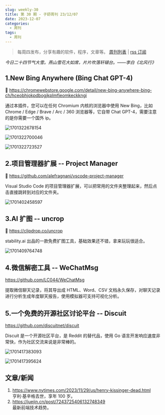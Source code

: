 ```yaml
---
slug: weekly-30
title: 第 30 期 - 子舒周刊 23/12/07
date: 2023-12-07
categories:
  - 周刊
tags:
  - 周刊
---
```


> 每周四发布，分享有趣的软件，程序，文章等。 [周刊列表](/categories/周刊/) | [rss 订阅](/categories/周刊/index.xml)


*今日二十四节气大雪。燕山雪花大如席，片片吹落轩辕台。——李白《北风行》*

## 1.New Bing Anywhere (Bing Chat GPT-4)

🔗 https://chromewebstore.google.com/detail/new-bing-anywhere-bing-ch/hceobhjokpdbogjkplmfjeomkeckkngi

通过本插件，您可以在任何 Chromium 内核的浏览器中使用 New Bing，比如 Chrome / Edge / Brave / Arc / 360 浏览器等，它自带 Chat GPT-4，需要注意的是你需要一个国外 ip。

![1701322678154](https://imgurl.zishu.me/2023/1701322678154.webp)

![1701322700046](https://imgurl.zishu.me/2023/1701322700046.webp)

![1701322723527](https://imgurl.zishu.me/2023/1701322723527.webp)

## 2.项目管理器扩展 -- Project Manager

🔗 https://github.com/alefragnani/vscode-project-manager

Visual Studio Code 的项目管理器扩展，可以把常用的文件夹整理起来，然后点击直接跳转到对应的文件夹。

![1701402458597](https://imgurl.zishu.me/2023/1701402458597.webp)

## 3.AI 扩图 -- uncrop

🔗 https://clipdrop.co/uncrop

stability.ai 出品的一款免费扩图工具，基础效果还不错，拿来玩玩很适合。

![1701409764748](https://imgurl.zishu.me/2023/1701409764748.webp)

## 4.微信解密工具 -- WeChatMsg

https://github.com/LC044/WeChatMsg

提取微信聊天记录，将其导出成 HTML、Word、CSV 文档永久保存，对聊天记录进行分析生成年度聊天报告，使用模拟器可支持可视化分析。

## 5.一个免费的开源社区讨论平台 -- Discuit

https://github.com/discuitnet/discuit

Discuit 是一个开源社区平台，是 Reddit 的替代品，使用 Go 语言开发响应速度非常快，作为社区交流来说是非常棒的。

![1701417383093](https://imgurl.zishu.me/2023/1701417383093.webp)

![1701417395624](https://imgurl.zishu.me/2023/1701417395624.webp)

## 文章/新闻

1. https://www.nytimes.com/2023/11/29/us/henry-kissinger-dead.html  
   亨利·基辛格去世，享年 100 岁。
2. https://juejin.cn/post/7243725406132748349  
   最新前端技术趋势。